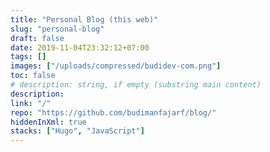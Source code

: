 ```yaml
---
title: "Personal Blog (this web)"
slug: "personal-blog"
draft: false
date: 2019-11-04T23:32:12+07:00
tags: []
images: ["/uploads/compressed/budidev-com.png"]
toc: false
# description: string, if empty (substring main content)
description:
link: "/"
repo: "https://github.com/budimanfajarf/blog/"
hiddenInXml: true
stacks: ["Hugo", "JavaScript"]
---
```


